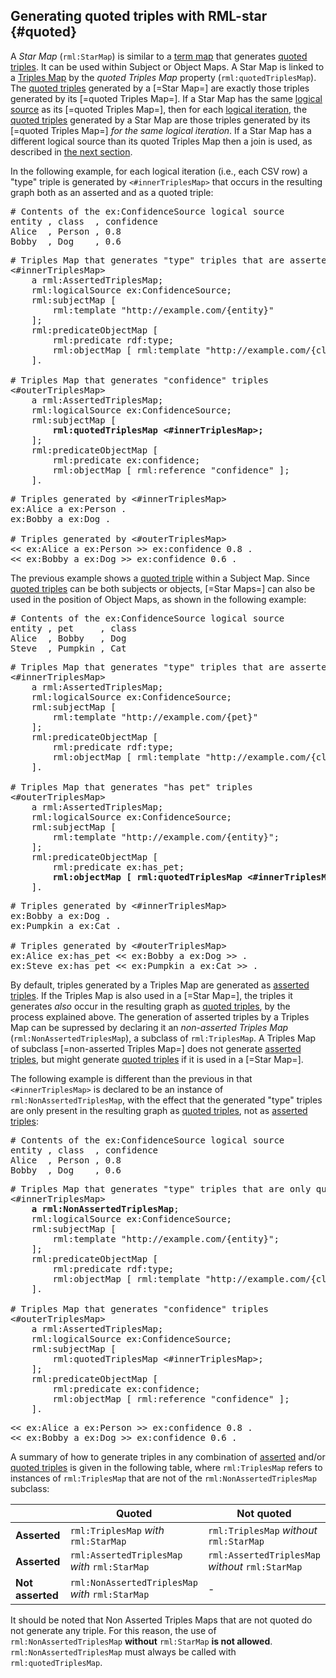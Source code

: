 ## Generating quoted triples with RML-star {#quoted}

A <dfn>Star Map</dfn> (`rml:StarMap`) is similar to a [term map](https://rml.io/specs/rml/#term-map) that generates [quoted triples](https://www.w3.org/2021/12/rdf-star.html#dfn-quoted).
It can be used within Subject or Object Maps.
A Star Map is linked to a [Triples Map](https://rml.io/specs/rml/#triples-map) by the <dfn>quoted Triples Map</dfn> property (`rml:quotedTriplesMap`).
The [quoted triples](https://www.w3.org/2021/12/rdf-star.html#dfn-quoted) generated by a [=Star Map=] are exactly those triples generated by its [=quoted Triples Map=].
If a Star Map has the same [logical source](https://rml.io/specs/rml/#logical-source) as its [=quoted Triples Map=], then for each [logical iteration](https://rml.io/specs/rml/#iterator), the [quoted triples](https://www.w3.org/2021/12/rdf-star.html#dfn-quoted) generated by a Star Map are those triples generated by its [=quoted Triples Map=] *for the same logical iteration*.
If a Star Map has a different logical source than its quoted Triples Map then a join is used, as described in [the next section](#join).

In the following example, for each logical iteration (i.e., each CSV row) a "type" triple is generated by `<#innerTriplesMap>` that occurs
in the resulting graph both as an asserted and as a quoted triple:

<pre class="ex-input">
# Contents of the ex:ConfidenceSource logical source
entity , class  , confidence
Alice  , Person , 0.8
Bobby  , Dog    , 0.6
</pre>

<pre class="ex-mapping nohighlight">
# Triples Map that generates "type" triples that are asserted and quoted
<#innerTriplesMap>
    a rml:AssertedTriplesMap;
    rml:logicalSource ex:ConfidenceSource;
    rml:subjectMap [
        rml:template "http://example.com/{entity}"
    ];
    rml:predicateObjectMap [
        rml:predicate rdf:type;
        rml:objectMap [ rml:template "http://example.com/{class}" ];
    ].

# Triples Map that generates "confidence" triples
<#outerTriplesMap>
    a rml:AssertedTriplesMap;
    rml:logicalSource ex:ConfidenceSource;
    rml:subjectMap [
        <b>rml:quotedTriplesMap <#innerTriplesMap>;</b>
    ];
    rml:predicateObjectMap [
        rml:predicate ex:confidence;
        rml:objectMap [ rml:reference "confidence" ];
    ].
</pre>

<pre class="ex-output">
# Triples generated by <#innerTriplesMap>
ex:Alice a ex:Person .
ex:Bobby a ex:Dog .

# Triples generated by <#outerTriplesMap>
<< ex:Alice a ex:Person >> ex:confidence 0.8 .
<< ex:Bobby a ex:Dog >> ex:confidence 0.6 .
</pre>


The previous example shows a [quoted triple](https://www.w3.org/2021/12/rdf-star.html#dfn-quoted) within a Subject Map.
Since [quoted triples](https://www.w3.org/2021/12/rdf-star.html#dfn-quoted) can be both subjects or objects, [=Star Maps=] can also
be used in the position of Object Maps, as shown in the following example:

<pre class="ex-input">
# Contents of the ex:ConfidenceSource logical source
entity , pet     , class
Alice  , Bobby   , Dog
Steve  , Pumpkin , Cat
</pre>

<pre class="ex-mapping nohighlight">
# Triples Map that generates "type" triples that are asserted and quoted
<#innerTriplesMap>
    a rml:AssertedTriplesMap;
    rml:logicalSource ex:ConfidenceSource;
    rml:subjectMap [
        rml:template "http://example.com/{pet}"
    ];
    rml:predicateObjectMap [
        rml:predicate rdf:type;
        rml:objectMap [ rml:template "http://example.com/{class}" ];
    ].

# Triples Map that generates "has pet" triples
<#outerTriplesMap>
    a rml:AssertedTriplesMap;
    rml:logicalSource ex:ConfidenceSource;
    rml:subjectMap [
        rml:template "http://example.com/{entity}";
    ];
    rml:predicateObjectMap [
        rml:predicate ex:has_pet;
        <b>rml:objectMap [ rml:quotedTriplesMap <#innerTriplesMap> ];</b>
    ].
</pre>

<pre class="ex-output">
# Triples generated by <#innerTriplesMap>
ex:Bobby a ex:Dog .
ex:Pumpkin a ex:Cat .

# Triples generated by <#outerTriplesMap>
ex:Alice ex:has_pet << ex:Bobby a ex:Dog >> .
ex:Steve ex:has_pet << ex:Pumpkin a ex:Cat >> .
</pre>

By default, triples generated by a Triples Map are generated as [asserted triples](https://www.w3.org/2021/12/rdf-star.html#dfn-asserted).
If the Triples Map is also used in a [=Star Map=], the triples it generates *also* occur in the resulting graph as [quoted triples](https://www.w3.org/2021/12/rdf-star.html#dfn-quoted), by the process explained above.
The generation of asserted triples by a Triples Map can be supressed by declaring it an <dfn>non-asserted Triples Map</dfn> (`rml:NonAssertedTriplesMap`),
a subclass of `rml:TriplesMap`.
A Triples Map of subclass [=non-asserted Triples Map=] does not generate [asserted triples](https://www.w3.org/2021/12/rdf-star.html#dfn-asserted),
but might generate [quoted triples](https://www.w3.org/2021/12/rdf-star.html#dfn-quoted) if it is used in a [=Star Map=].

The following example is different than the previous in that `<#innerTriplesMap>` is declared to be an instance of `rml:NonAssertedTriplesMap`, with the effect that the generated "type" triples are only present in the resulting graph as [quoted triples](https://www.w3.org/2021/12/rdf-star.html#dfn-quoted), not as [asserted triples](https://www.w3.org/2021/12/rdf-star.html#dfn-asserted):

<pre class="ex-input">
# Contents of the ex:ConfidenceSource logical source
entity , class  , confidence
Alice  , Person , 0.8
Bobby  , Dog    , 0.6
</pre>

<pre class="ex-mapping nohighlight">
# Triples Map that generates "type" triples that are only quoted, not asserted
<#innerTriplesMap>
    <b>a rml:NonAssertedTriplesMap</b>;
    rml:logicalSource ex:ConfidenceSource;
    rml:subjectMap [
        rml:template "http://example.com/{entity}";
    ];
    rml:predicateObjectMap [
        rml:predicate rdf:type;
        rml:objectMap [ rml:template "http://example.com/{class}" ];
    ].

# Triples Map that generates "confidence" triples
<#outerTriplesMap>
    a rml:AssertedTriplesMap;
    rml:logicalSource ex:ConfidenceSource;
    rml:subjectMap [
        rml:quotedTriplesMap <#innerTriplesMap>;
    ];
    rml:predicateObjectMap [
        rml:predicate ex:confidence;
        rml:objectMap [ rml:reference "confidence" ];
    ].
</pre>

<pre class="ex-output">
<< ex:Alice a ex:Person >> ex:confidence 0.8 .
<< ex:Bobby a ex:Dog >> ex:confidence 0.6 .
</pre>


A summary of how to generate triples in any combination of [asserted](https://www.w3.org/2021/12/rdf-star.html#dfn-asserted) and/or [quoted triples](https://www.w3.org/2021/12/rdf-star.html#dfn-quoted) is given in the following table, where `rml:TriplesMap` refers to instances of `rml:TriplesMap` that are not of the `rml:NonAssertedTriplesMap` subclass:

<nop>| Quoted | Not quoted
-|-|-
**Asserted**| `rml:TriplesMap` *with* `rml:StarMap`| `rml:TriplesMap` *without* `rml:StarMap`
**Asserted**| `rml:AssertedTriplesMap` *with* `rml:StarMap`| `rml:AssertedTriplesMap` *without* `rml:StarMap`
**Not asserted**| `rml:NonAssertedTriplesMap` *with* `rml:StarMap`|  -

It should be noted that Non Asserted Triples Maps that are not quoted do not generate any triple. For this reason, the use of `rml:NonAssertedTriplesMap` **without** `rml:StarMap` **is not allowed**. `rml:NonAssertedTriplesMap` must always be called with `rml:quotedTriplesMap`.
